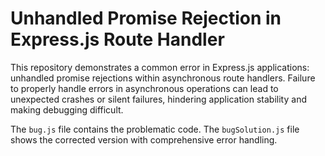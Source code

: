 # Unhandled Promise Rejection in Express.js Route Handler

This repository demonstrates a common error in Express.js applications: unhandled promise rejections within asynchronous route handlers.  Failure to properly handle errors in asynchronous operations can lead to unexpected crashes or silent failures, hindering application stability and making debugging difficult. 

The `bug.js` file contains the problematic code.  The `bugSolution.js` file shows the corrected version with comprehensive error handling.